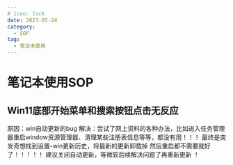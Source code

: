 ```yaml
---
# icon: lock
date: 2023-05-24
category:
  - SOP
tag:
  - 笔记本使用
---
```


# 笔记本使用SOP

## Win11底部开始菜单和搜索按钮点击无反应  
原因：win自动更新的bug
解决：尝试了网上资料的各种办法，比如进入任务管理器重启window资源管理器、清理某些注册表信息等等，都没有用！！！
 最终是突发奇想找到设置-win更新历史，将最新的更新卸载掉 然后重启都不需要就好了！！！！！  建议关闭自动更新，等微软后续解决问题了再重新更新  ！


